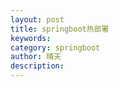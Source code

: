 ```yaml
---
layout: post
title: springboot热部署
keywords: 
category: springboot
author: 晴天
description: 
---
```



